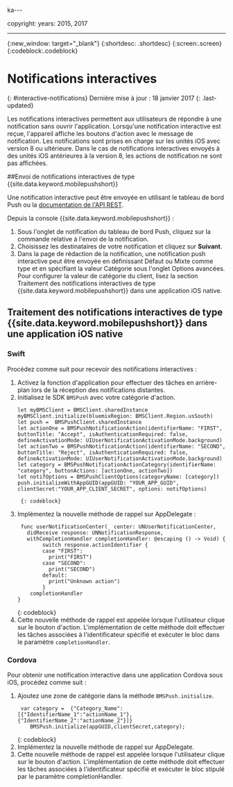 ka---

copyright:
 years: 2015, 2017

---

{:new_window: target="_blank"}
{:shortdesc: .shortdesc}
{:screen:.screen}
{:codeblock:.codeblock}

# Notifications interactives
{: #interactive-notifications}
Dernière mise à jour : 18 janvier 2017
{: .last-updated}

Les notifications interactives permettent aux utilisateurs de répondre à une notification sans ouvrir l'application. Lorsqu'une notification interactive est reçue, l'appareil affiche
les boutons d'action avec le message de notification. Les notifications sont prises en charge sur les unités iOS avec version 8 ou ultérieure. Dans le cas de
notifications interactives envoyés à des unités iOS antérieures à la version 8, les actions de notification ne sont pas affichées.

##Envoi de notifications interactives de type {{site.data.keyword.mobilepushshort}}


Une notification interactive peut être envoyée en utilisant le tableau de bord Push ou la [documentation de l'API REST](t_restapi.html).

Depuis la console {{site.data.keyword.mobilepushshort}} : 

1. Sous l'onglet de notification du tableau de bord Push, cliquez sur la commande relative à l'envoi de la notification. 
2. Choisissez les destinataires de votre notification et cliquez sur **Suivant**. 
3. Dans la page de rédaction de la notification, une notification push interactive peut être envoyée en définissant Défaut ou Mixte comme type et en spécifiant la valeur Catégorie sous l'onglet Options avancées. Pour configurer la valeur de catégorie du client, lisez la section Traitement des notifications interactives de type {{site.data.keyword.mobilepushshort}} dans une application iOS native.

## Traitement des notifications interactives de type {{site.data.keyword.mobilepushshort}} dans une application iOS native


### Swift

Procédez comme suit pour recevoir des notifications interactives :

1. Activez la fonction d'application pour effectuer des tâches en arrière-plan lors de la réception des notifications distantes. 
1. Initialisez le SDK `BMSPush` avec votre catégorie d'action.
	```
	let myBMSClient = BMSClient.sharedInstance
	myBMSClient.initialize(bluemixRegion: BMSClient.Region.usSouth)
	let push =  BMSPushClient.sharedInstance
    let actionOne = BMSPushNotificationAction(identifierName: "FIRST", buttonTitle: "Accept", isAuthenticationRequired: false, defineActivationMode: UIUserNotificationActivationMode.background)
   	let actionTwo = BMSPushNotificationAction(identifierName: "SECOND", buttonTitle: "Reject", isAuthenticationRequired: false, defineActivationMode: UIUserNotificationActivationMode.background)
   	let category = BMSPushNotificationActionCategory(identifierName: "category", buttonActions: [actionOne, actionTwo])
   	let notifOptions = BMSPushClientOptions(categoryName: [category])
	push.initializeWithAppGUID(appGUID: "YOUR_APP_GUID", clientSecret:"YOUR_APP_CLIENT_SECRET", options: notifOptions)
	```
		{: codeblock}

1. Implémentez la nouvelle méthode de rappel sur AppDelegate :
	```
	 func userNotificationCenter(_ center: UNUserNotificationCenter,
       didReceive response: UNNotificationResponse,
       withCompletionHandler completionHandler: @escaping () -> Void) {
            switch response.actionIdentifier {
		    case "FIRST":
		      print("FIRST")
		    case "SECOND":
		      print("SECOND")  
		    default:
		      print("Unknown action")
		    }
		completionHandler
	}
	```
	{: codeblock} 
5. Cette nouvelle méthode de rappel est appelée lorsque l'utilisateur clique sur le bouton d'action. L'implémentation de cette méthode doit effectuer les tâches associées à l'identificateur spécifié et exécuter le bloc dans le paramètre `completionHandler`.


### Cordova

Pour obtenir une notification interactive dans une application Cordova sous iOS, procédez comme suit :

1. Ajoutez une zone de catégorie dans la méthode `BMSPush.initialize`.
   ```
	var category =  {"Category_Name":[{"IdentifierName_1":"actionName_1"},{"IdentifierName_2":"actionName_2"}]}
       BMSPush.initialize(appGUID,clientSecret,category);
    ```
	{: codeblock} 
2. Implémentez la nouvelle méthode de rappel sur AppDelegate.
3. Cette nouvelle méthode de rappel est appelée lorsque l'utilisateur clique sur le bouton d'action. L'implémentation de cette méthode
doit effectuer les tâches associées à l'identificateur spécifié et exécuter le bloc stipulé par le paramètre
completionHandler.
